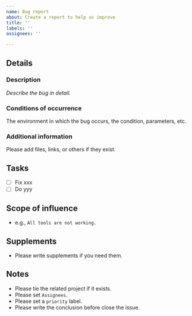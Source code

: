 ```yaml
---
name: Bug report
about: Create a report to help us improve
title: ''
labels: ''
assignees: ''

---
```


## Details
### Description
_Describe the bug in detail._

### Conditions of occurrence
The environment in which the bug occurs, the condition, parameters, etc.

### Additional information
Please add files, links, or others if they exist.

## Tasks
- [ ] Fix xxx
- [ ] Do yyy

## Scope of influence
- e.g., `All tools are not working.`

## Supplements
- Please write supplements if you need them.

## Notes
- Please tie the related project if it exists.
- Please set `Assignees`.
- Please set a `priority` label.
- Please write the conclusion before close the issue.
